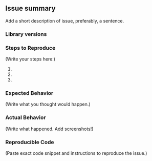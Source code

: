 ## Issue summary
Add a short description of issue, preferably, a sentence.


### Library versions

<!--
  List the version of react-native and multi-select in use as below
  
  react-native: 0.48.1
  react-native-multiple-select-items: 0.2.1
-->


### Steps to Reproduce

(Write your steps here:)

1.
2.
3.

### Expected Behavior

<!--
  How did you expect your project to behave?
  It’s fine if you’re not sure your understanding is correct.
  Just write down what you thought would happen.
-->

(Write what you thought would happen.)

### Actual Behavior

<!--
  Did something go wrong?
  Is something broken, or not behaving as you expected?
  Describe this section in detail, and attach screenshots if possible.
  Don't just say "it doesn't work"!
-->

(Write what happened. Add screenshots!)

### Reproducible Code

(Paste exact code snippet and instructions to reproduce the issue.)
